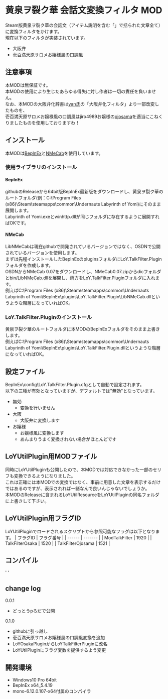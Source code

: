 # 黄泉ヲ裂ク華 会話文変換フィルタ MOD

Steam版黄泉ヲ裂ク華の会話文（アイテム説明を含む「」で括られた文章全て）に変換フィルタをかけます。<br>
現在以下のフィルタが実装されています。<br>
- 大阪弁
- 壱百満天原サロメお嬢様風の口調風

## 注意事項

本MODは無保証です。<br>
本MODの使用により生じたあらゆる得失に対し作者は一切の責任を負いません。<br>
なお、本MODの大阪弁化辞書は[yan氏](http://www.yansite.jp/index.html)の「大阪弁化フィルタ」より一部改変したものを、<br>
壱百満天原サロメお嬢様風の口調風はjiro4989お嬢様の[ojosama](https://github.com/jiro4989/ojosama)を適当にこねくりましたものを使用しておりますわ！

## インストール

本MODは[BepInEx](https://github.com/BepInEx/BepInEx)と[NMeCab](https://ja.osdn.net/projects/nmecab/)を使用しています。

### 使用ライブラリのインストール

#### BepInEx

githubのReleaseから64bit版BepInEx最新版をダウンロードし、黄泉ヲ裂ク華のルートフォルダ(例：C:\Program Files (x86)\Steam\steamapps\common\Undernauts Labyrinth of Yomi\)にそのまま展開します。<br>
Labyrinth of Yomi.exeとwinhttp.dllが同じフォルダに存在するように展開すればOKです。

#### NMeCab

LibNMeCabは現在githubで開発されているバージョンではなく、OSDNで公開されているバージョンを使用します。<br>
まずは先程インストールしたBepInExのpluginsフォルダにLoY.TalkFilter.Pluginフォルダを作成します。<br>
OSDNからNMeCab 0.07をダウンロードし、NMeCab0.07.zipからdicフォルダとbin/LibNMeCab.dllを展開し、両方をLoY.TalkFilter.Pluginフォルダに入れます。<br>
例えばC:\Program Files (x86)\Steam\steamapps\common\Undernauts Labyrinth of Yomi\BepInEx\plugins\LoY.TalkFilter.Plugin\LibNMeCab.dllというような階層になっていればOK。

### LoY.TalkFilter.Pluginのインストール

黄泉ヲ裂ク華のルートフォルダに本MODのBepInExフォルダをそのまま上書きします。<br>
例えばC:\Program Files (x86)\Steam\steamapps\common\Undernauts Labyrinth of Yomi\BepInEx\plugins\LoY.TalkFilter.Plugin.dllというような階層になっていればOK。

## 設定ファイル

BepInEx\config\LoY.TalkFilter.Plugin.cfgとして自動で設定されます。<br>
以下の三種が有効となっていますが、デフォルトでは"無効"となっています。<br>
- 無効
  - 変換を行いません
- 大阪
  - 大阪弁に変換します
- お嬢様
  - お嬢様風に変換します
  - あんまりうまく変換されない場合がほとんどです

## LoYUtilPlugin用MODファイル

同時にLoYUtilPluginも公開したので、本MODでは対応できなかった一部のセリフも変換できるようになりました。<br>
これは正確には本MODでの変換ではなく、事前に用意した文章を表示するだけではあるのですが、表示されれば一緒なんで良いんじゃないでしょうか。<br>
本MODのReleaseに含まれるLoYUtilResourceをLoYUtilPluginの同名フォルダに上書きして下さい。<br>

## LoYUtilPlugin用フラグID

LoYUtilPluginでロードされるスクリプトから参照可能なフラグは以下となります。
| フラグID | フラグ番号 |
| ------ | ------- |
| ModTalkFilter | 1920 |
| TalkFilterOsaka | 1520 |
| TalkFilterOjosama | 1521 |

## コンパイル

'  '

## change log

0.0.1
- どっとうpろだで公開

0.1.0
- githubに引っ越し
- 壱百満天原サロメお嬢様風の口調風変換を追加
- LoYOsakaPluginからLoYTalkFilterPluginに改名
- LoYUtilPluginにフラグ変数を提供するよう変更


## 開発環境

- Windows10 Pro 64bit
- BepInEx x64_5.4.19
- mono-6.12.0.107-x64付属のコンパイラ
